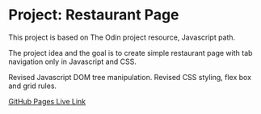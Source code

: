# Project: Restaurant Page
This project is based on The Odin project resource, Javascript path. 

The project idea and the goal is to create simple restaurant page with tab navigation only in Javascript and CSS. 

Revised Javascript DOM tree manipulation.
Revised CSS styling, flex box and grid rules.


[GitHub Pages Live Link](https://paulauskas-linas.github.io/TOP_restaurant_page/)
